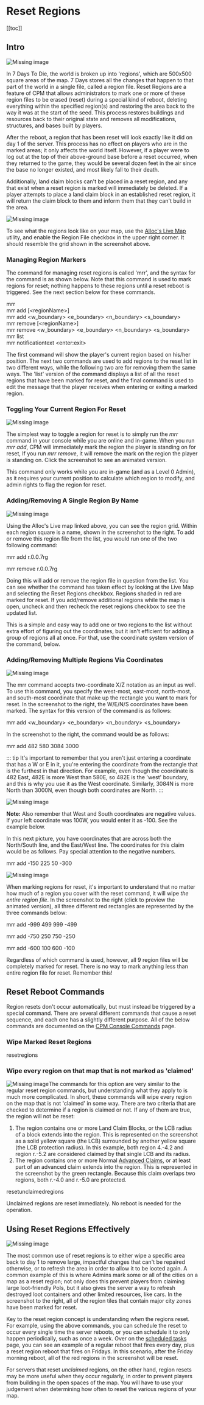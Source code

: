 # Reset Regions

[[toc]]

## Intro

![Missing image](/assets/images/CPM/resetRegions/8028300.gif)

In 7 Days To Die, the world is broken up into 'regions', which are 500x500 square areas of the map. 7 Days stores all the changes that happen to that part of the world in a single file, called a region file. Reset Regions are a feature of CPM that allows administrators to mark one or more of these region files to be erased (reset) during a special kind of reboot, deleting everything within the specified region(s) and restoring the area back to the way it was at the start of the seed. This process restores buildings and resources back to their original state and removes all modifications, structures, and bases built by players.

After the reboot, a region that has been reset will look exactly like it did on day 1 of the server. This process has no effect on players who are in the marked areas; it only affects the world itself. However, if a player were to log out at the top of their above-ground base before a reset occurred, when they returned to the game, they would be several dozen feet in the air since the base no longer existed, and most likely fall to their death.

Additionally, land claim blocks can't be placed in a reset region, and any that exist when a reset region is marked will immediately be deleted. If a player attempts to place a land claim block in an established reset region, it will return the claim block to them and inform them that they can't build in the area.

![Missing image](/assets/images/CPM/resetRegions/9797644.png)

To see what the regions look like on your map, use the [Alloc's Live Map](/en/CSMM/allocs.html) utility, and enable the Region File checkbox in the upper right corner. It should resemble the grid shown in the screenshot above.

### Managing Region Markers

The command for managing reset regions is called 'mrr', and the syntax for the command is as shown below. Note that this command is used to mark regions for reset; nothing happens to these regions until a reset reboot is triggered. See the next section below for these commands.

mrr  
mrr add \[\<regionName\>\]  
mrr add \<w_boundary\> \<e_boundary\> \<n_boundary\> \<s_boundary\>  
mrr remove \[\<regionName\>\]  
mrr remove \<w_boundary\> \<e_boundary\> \<n_boundary\> \<s_boundary\>  
mrr list  
mrr notificationtext \<enter:exit\>

The first command will show the player's current region based on his/her position. The next two commands are used to add regions to the reset list in two different ways, while the following two are for removing them the same ways. The 'list' version of the command displays a list of all the reset regions that have been marked for reset, and the final command is used to edit the message that the player receives when entering or exiting a marked region.

### Toggling Your Current Region For Reset

![Missing image](/assets/images/CPM/resetRegions/9797645.gif)

The simplest way to toggle a region for reset is to simply run the _mrr_ command in your console while you are online and in-game. When you run _mrr add_, CPM will immediately mark the region the player is standing on for reset, If you run _mrr remove_, it will remove the mark on the region the player is standing on. Click the screenshot to see an animated version.

This command only works while you are in-game (and as a Level 0 Admin), as it requires your current position to calculate which region to modify, and admin rights to flag the region for reset.

### Adding/Removing A Single Region By Name

![Missing image](/assets/images/CPM/resetRegions/9797643.png)

Using the Alloc's Live map linked above, you can see the region grid. Within each region square is a name, shown in the screenshot to the right. To add or remove this region file from the list, you would run one of the two following command:

mrr add r.0.0.7rg

mrr remove r.0.0.7rg

Doing this will add or remove the region file in question from the list. You can see whether the command has taken effect by looking at the Live Map and selecting the Reset Regions checkbox. Regions shaded in red are marked for reset. If you add/remove additional regions while the map is open, uncheck and then recheck the reset regions checkbox to see the updated list.

This is a simple and easy way to add one or two regions to the list without extra effort of figuring out the coordinates, but it isn't efficient for adding a group of regions all at once. For that, use the coordinate system version of the command, below.

### Adding/Removing Multiple Regions Via Coordinates

![Missing image](/assets/images/CPM/resetRegions/8028246.png)

The mrr command accepts two-coordinate X/Z notation as an input as well. To use this command, you specify the west-most, east-most, north-most, and south-most coordinate that make up the rectangle you want to mark for reset. In the screenshot to the right, the W/E/N/S coordinates have been marked. The syntax for this version of the command is as follows:

mrr add \<w_boundary\> \<e_boundary\> \<n_boundary\> \<s_boundary\>

In the screenshot to the right, the command would be as follows:

mrr add 482 580 3084 3000

::: tip
It's important to remember that you aren't just entering a coordinate that has a W or E in it, you're entering the coordinate from the rectangle that is the furthest in that direction. For example, even though the coordinate is 482 East, 482E is more West than 580E, so 482E is the 'west' boundary, and this is why you use it as the West coordinate. Similarly, 3084N is more North than 3000N, even though both coordinates are North.
:::

![Missing image](/assets/images/CPM/resetRegions/9797651.png)

**Note:** Also remember that West and South coordinates are negative values. If your left coordinate was 100W, you would enter it as -100. See the example below.

In this next picture, you have coordinates that are across both the North/South line, and the East/West line. The coordinates for this claim would be as follows. Pay special attention to the negative numbers.

mrr add -150 225 50 -300

![Missing image](/assets/images/CPM/resetRegions/9797652.gif)

When marking regions for reset, it's important to understand that no matter how much of a region you cover with the reset command, it will wipe _the entire region file_. In the screenshot to the right (click to preview the animated version), all three different red rectangles are represented by the three commands below:

mrr add -999 499 999 -499

mrr add -750 250 750 -250

mrr add -600 100 600 -100

Regardless of which command is used, however, all 9 region files will be completely marked for reset. There is no way to mark anything less than entire region file for reset. Remember this!

## Reset Reboot Commands

Region resets don't occur automatically, but must instead be triggered by a special command. There are several different commands that cause a reset sequence, and each one has a slightly different purpose. All of the below commands are documented on the [CPM Console Commands](/en/CPM/console-commands.html) page.

### Wipe Marked Reset Regions

resetregions

### Wipe every region on that map that is not marked as 'claimed'

![Missing image](/assets/images/CPM/resetRegions/9797657.png)The commands for this option are very similar to the regular reset region commands, but understanding what they apply to is much more complicated. In short, these commands will wipe every region on the map that is not 'claimed' in some way. There are two criteria that are checked to determine if a region is claimed or not. If any of them are true, the region will not be reset:

1.  The region contains one or more Land Claim Blocks, or the LCB radius of a block extends into the region. This is represented on the screenshot as a solid yellow square (the LCB) surrounded by another yellow square (the LCB protection radius). In this example, both region 4.-4.2 and region r.-5.2 are considered claimed by that single LCB and its radius.
2.  The region contains one or more Normal [Advanced Claims](/en/CPM/advanced-claims.html), or at least part of an advanced claim extends into the region. This is represented in the screenshot by the green rectangle. Because this claim overlaps two regions, both r.-4.0 and r.-5.0 are protected.

resetunclaimedregions

Unclaimed regions are reset immediately. No reboot is needed for the operation.

## Using Reset Regions Effectively

![Missing image](/assets/images/CPM/resetRegions/reset-regions-overview.png)

The most common use of reset regions is to either wipe a specific area back to day 1 to remove large, impactful changes that can't be repaired otherwise, or to refresh the area in order to allow it to be looted again. A common example of this is where Admins mark some or all of the cities on a map as a reset region; not only does this prevent players from claiming large loot-friendly PoIs, but it also gives the server a way to refresh destroyed loot containers and other limited resources, like cars. In the screenshot to the right, all of the region tiles that contain major city zones have been marked for reset.

Key to the reset region concept is understanding _when_ the regions reset. For example, using the above commands, you can schedule the reset to occur every single time the server reboots, or you can schedule it to only happen periodically, such as once a week. Over on the [scheduled tasks](/en/CSMM/automation.html#automated-server-reboots) page, you can see an example of a regular reboot that fires every day, plus a reset region reboot that fires on Fridays. In this scenario, after the Friday morning reboot, all of the red regions in the screenshot will be reset.

For servers that reset _unclaimed_ regions, on the other hand, region resets may be more useful when they occur regularly, in order to prevent players from building in the open spaces of the map. You will have to use your judgement when determining how often to reset the various regions of your map.
